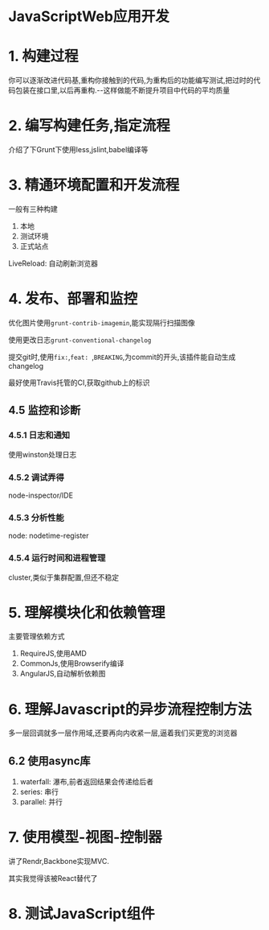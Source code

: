 # JavaScriptWeb应用开发

# 1. 构建过程

你可以逐渐改进代码基,重构你接触到的代码,为重构后的功能编写测试,把过时的代码包装在接口里,以后再重构.--这样做能不断提升项目中代码的平均质量

# 2. 编写构建任务,指定流程

介绍了下Grunt下使用less,jslint,babel编译等

# 3. 精通环境配置和开发流程

一般有三种构建

1. 本地
2. 测试环境
3. 正式站点

LiveReload: 自动刷新浏览器

# 4. 发布、部署和监控

优化图片使用`grunt-contrib-imagemin`,能实现隔行扫描图像

使用更改日志`grunt-conventional-changelog`

提交git时,使用`fix:`,`feat: `,`BREAKING`,为commit的开头,该插件能自动生成changelog

最好使用Travis托管的CI,获取github上的标识

## 4.5 监控和诊断

### 4.5.1 日志和通知

使用winston处理日志

### 4.5.2 调试弄得

node-inspector/IDE

### 4.5.3 分析性能

node: nodetime-register

### 4.5.4 运行时间和进程管理

cluster,类似于集群配置,但还不稳定

# 5. 理解模块化和依赖管理

主要管理依赖方式

1. RequireJS,使用AMD
2. CommonJs,使用Browserify编译
3. AngularJS,自动解析依赖图

# 6. 理解Javascript的异步流程控制方法

多一层回调就多一层作用域,还要再向内收紧一层,逼着我们买更宽的浏览器

## 6.2 使用async库

1. waterfall: 瀑布,前者返回结果会传递给后者
2. series: 串行
3. parallel: 并行

# 7. 使用模型-视图-控制器

讲了Rendr,Backbone实现MVC.

其实我觉得该被React替代了

# 8. 测试JavaScript组件



